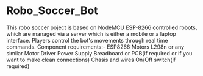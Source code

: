 # Robo_Soccer_Bot
This robo soccer poject is based on NodeMCU ESP-8266 controlled robots, which are managed via a server which is either a mobile or a laptop interface. Players control the bot's movements through real time commands.
Component requirements:-
ESP8266
Motors
L298n or any similar Motor Driver
Power Supply
Breadboard or PCB(if required or if you want to make clean connections)
Chasis and wires
On/Off switch(if required)

